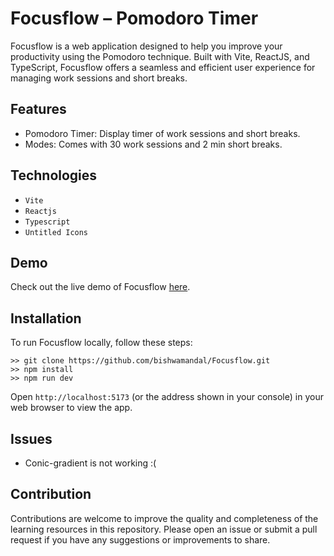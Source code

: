 # Focusflow – Pomodoro Timer

Focusflow is a web application designed to help you improve your productivity using the Pomodoro technique. Built with Vite, ReactJS, and TypeScript, Focusflow offers a seamless and efficient user experience for managing work sessions and short breaks.

## Features
- Pomodoro Timer: Display timer of work sessions and short breaks.
- Modes: Comes with 30 work sessions and 2 min short breaks.

## Technologies
- `Vite`
- `Reactjs`
- `Typescript`
- `Untitled Icons`

## Demo
Check out the live demo of Focusflow [here](https://focusflow-one.vercel.app/).

## Installation
To run Focusflow locally, follow these steps:
```
>> git clone https://github.com/bishwamandal/Focusflow.git
>> npm install
>> npm run dev
```
Open `http://localhost:5173` (or the address shown in your console) in your web browser to view the app.

## Issues
- Conic-gradient is not working :(

## Contribution
Contributions are welcome to improve the quality and completeness of the learning resources in this repository. Please open an issue or submit a pull request if you have any suggestions or improvements to share.



